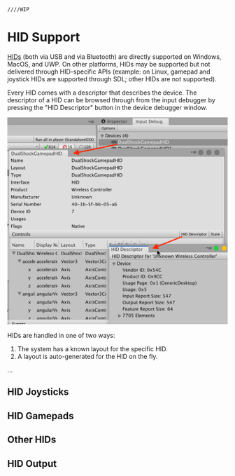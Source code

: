     ////WIP

# HID Support

[HIDs](https://www.usb.org/sites/default/files/documents/hid1_11.pdf) (both via USB and via Bluetooth) are directly supported on Windows, MacOS, and UWP. On other platforms, HIDs may be supported but not delivered through HID-specific APIs (example: on Linux, gamepad and joystick HIDs are supported through SDL; other HIDs are not supported).

Every HID comes with a descriptor that describes the device. The descriptor of a HID can be browsed through from the input debugger by pressing the "HID Descriptor" button in the device debugger window.

![HID Descriptor](Images/HIDDescriptor.png)

HIDs are handled in one of two ways:

1. The system has a known layout for the specific HID.
2. A layout is auto-generated for the HID on the fly.

...

## HID Joysticks

## HID Gamepads

## Other HIDs

## HID Output

